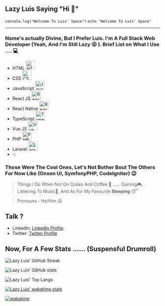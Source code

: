 ## Lazy Luis Saying "Hi 👋"

`console.log("Welcome To Luis' Space")`
`echo "Welcome To Luis' Space"`

---

### Name's actually Divine, But I Prefer Luis. I'm A Full Stack Web Developer (Yeah, And I'm Still **Lazy** :stuck_out_tongue_winking_eye: ). Brief List on What I Use .... :computer:

- HTML <img src="https://upload.wikimedia.org/wikipedia/commons/6/61/HTML5_logo_and_wordmark.svg" alt="HTML5" width="30">
- CSS <img src="https://upload.wikimedia.org/wikipedia/commons/d/d5/CSS3_logo_and_wordmark.svg" alt="CSS3" width="30">
- JavaScript <img src="https://upload.wikimedia.org/wikipedia/commons/9/99/Unofficial_JavaScript_logo_2.svg" alt="JavaScript" width="30">
- React JS  <img src="https://upload.wikimedia.org/wikipedia/commons/thumb/a/a7/React-icon.svg/1200px-React-icon.svg.png" alt="React JS" width="30">
- React Native  <img src="https://upload.wikimedia.org/wikipedia/commons/thumb/a/a7/React-icon.svg/1200px-React-icon.svg.png" alt="React Native" width="30">
- TypeScript <img src="https://upload.wikimedia.org/wikipedia/commons/4/4c/Typescript_logo_2020.svg" alt="TypeScript" width="30">
- Vue JS <img src="https://upload.wikimedia.org/wikipedia/commons/9/95/Vue.js_Logo_2.svg" alt="Vue JS" width="30">
- PHP <img src="https://upload.wikimedia.org/wikipedia/commons/2/27/PHP-logo.svg" alt="PHP" width="30">
- Laravel <img src="https://upload.wikimedia.org/wikipedia/commons/thumb/9/9a/Laravel.svg/1200px-Laravel.svg.png" alt="Laravel" width="30">
- :boom:

### Those Were The Cool Ones, Let's Not Bother Bout The Others For Now Like (Onsen UI, SymfonyPHP, CodeIgniter) :wink:

> Things I Do When Not On Codes And Coffee :thinking: ...... Gaming:video_game:, Listening To Music:musical_note:, And As For My Favourite **Sleeping** :sleeping:

> Pronouns - He/Him :stuck_out_tongue_winking_eye:

## Talk ?
- LinkedIn: [LinkedIn Profile](https://www.linkedin.com/in/divinegiftadesiyan/)
- Twitter: [Twitter Profile](https://twitter.com/lazy_blackLuis)

## Now, For A Few Stats ...... (Suspensful Drumroll)
![Lazy Luis' GitHub Streak](https://github-readme-streak-stats.herokuapp.com?user=luisthe-dev&theme=dark&hide_border=true&ring=3ACEDD&stroke=3ACEDD&fire=3ACEDD&sideNums=DD2727&currStreakNum=3ACEDD&currStreakLabel=DD2727&sideLabels=69B4DD&dates=DDB831)

![Lazy Luis' GitHub stats](https://github-readme-stats.vercel.app/api?username=luisthe-dev&show_icons=true&theme=tokyonight)

![Lazy Luis' Top Langs](https://github-readme-stats.vercel.app/api/top-langs/?username=luisthe-dev&langs_count=8&theme=tokyonight)

[![Lazy Luis' wakatime stats](https://github-readme-stats.vercel.app/api/wakatime?username=Lazyluis)](https://github.com/anuraghazra/github-readme-stats)

[![wakatime](https://wakatime.com/badge/user/b72f951a-4499-4f7f-bbcc-aa01b10f07b8.svg)](https://wakatime.com/@b72f951a-4499-4f7f-bbcc-aa01b10f07b8)

<!--
**lazy-luis/lazy-luis** is a ✨ _special_ ✨ repository because its `README.md` (this file) appears on your GitHub profile.

Here are some ideas to get you started:

- 🔭 I’m currently working on ...
- 🌱 I’m currently learning ...
- 👯 I’m looking to collaborate on ...
- 🤔 I’m looking for help with ...
- 💬 Ask me about ...
- 📫 How to reach me: ...
- 😄 Pronouns: ...
- ⚡ Fun fact: ...
-->
